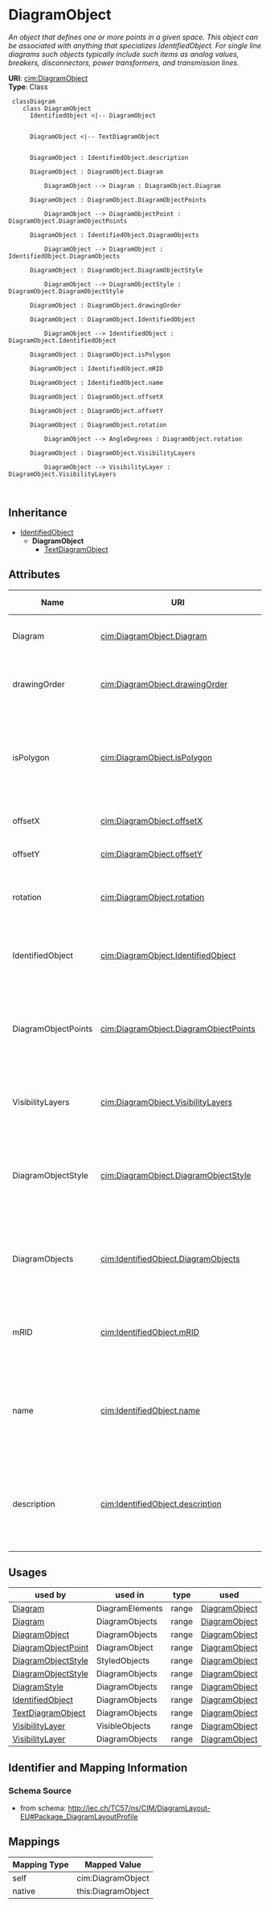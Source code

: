 # DiagramObject


_An object that defines one or more points in a given space. This object can be associated with anything that specializes IdentifiedObject. For single line diagrams such objects typically include such items as analog values, breakers, disconnectors, power transformers, and transmission lines._





**URI**: [cim:DiagramObject](http://iec.ch/TC57/CIM100#DiagramObject)<br />
**Type**: Class




```mermaid
 classDiagram
    class DiagramObject
      IdentifiedObject <|-- DiagramObject
      

      DiagramObject <|-- TextDiagramObject
      
      
      DiagramObject : IdentifiedObject.description
        
      DiagramObject : DiagramObject.Diagram
        
          DiagramObject --> Diagram : DiagramObject.Diagram
        
      DiagramObject : DiagramObject.DiagramObjectPoints
        
          DiagramObject --> DiagramObjectPoint : DiagramObject.DiagramObjectPoints
        
      DiagramObject : IdentifiedObject.DiagramObjects
        
          DiagramObject --> DiagramObject : IdentifiedObject.DiagramObjects
        
      DiagramObject : DiagramObject.DiagramObjectStyle
        
          DiagramObject --> DiagramObjectStyle : DiagramObject.DiagramObjectStyle
        
      DiagramObject : DiagramObject.drawingOrder
        
      DiagramObject : DiagramObject.IdentifiedObject
        
          DiagramObject --> IdentifiedObject : DiagramObject.IdentifiedObject
        
      DiagramObject : DiagramObject.isPolygon
        
      DiagramObject : IdentifiedObject.mRID
        
      DiagramObject : IdentifiedObject.name
        
      DiagramObject : DiagramObject.offsetX
        
      DiagramObject : DiagramObject.offsetY
        
      DiagramObject : DiagramObject.rotation
        
          DiagramObject --> AngleDegrees : DiagramObject.rotation
        
      DiagramObject : DiagramObject.VisibilityLayers
        
          DiagramObject --> VisibilityLayer : DiagramObject.VisibilityLayers
        
      
```





## Inheritance
* [IdentifiedObject](IdentifiedObject.md)
    * **DiagramObject**
        * [TextDiagramObject](TextDiagramObject.md)



## Attributes


| Name | URI | Cardinality and Range | Description | Inheritance |
| ---  | --- | --- | --- | --- |
| Diagram | [cim:DiagramObject.Diagram](http://iec.ch/TC57/CIM100#DiagramObject.Diagram) | 1..1 <br />  [Diagram](Diagram.md)  | A diagram object is part of a diagram | direct |
| drawingOrder | [cim:DiagramObject.drawingOrder](http://iec.ch/TC57/CIM100#DiagramObject.drawingOrder) | 0..1 <br />  integer  | The drawing order of this element | direct |
| isPolygon | [cim:DiagramObject.isPolygon](http://iec.ch/TC57/CIM100#DiagramObject.isPolygon) | 0..1 <br />  boolean  | Defines whether or not the diagram objects points define the boundaries of a ... | direct |
| offsetX | [cim:DiagramObject.offsetX](http://iec.ch/TC57/CIM100#DiagramObject.offsetX) | 0..1 <br />  float  | The offset in the X direction | direct |
| offsetY | [cim:DiagramObject.offsetY](http://iec.ch/TC57/CIM100#DiagramObject.offsetY) | 0..1 <br />  float  | The offset in the Y direction | direct |
| rotation | [cim:DiagramObject.rotation](http://iec.ch/TC57/CIM100#DiagramObject.rotation) | 0..1 <br />  [AngleDegrees](AngleDegrees.md)  | Sets the angle of rotation of the diagram object | direct |
| IdentifiedObject | [cim:DiagramObject.IdentifiedObject](http://iec.ch/TC57/CIM100#DiagramObject.IdentifiedObject) | 0..1 <br />  [IdentifiedObject](IdentifiedObject.md)  | The domain object to which this diagram object is associated | direct |
| DiagramObjectPoints | [cim:DiagramObject.DiagramObjectPoints](http://iec.ch/TC57/CIM100#DiagramObject.DiagramObjectPoints) | 0..* <br />  [DiagramObjectPoint](DiagramObjectPoint.md)  | A diagram object can have 0 or more points to reflect its layout position, ro... | direct |
| VisibilityLayers | [cim:DiagramObject.VisibilityLayers](http://iec.ch/TC57/CIM100#DiagramObject.VisibilityLayers) | 0..* <br />  [VisibilityLayer](VisibilityLayer.md)  | A diagram object can be part of multiple visibility layers | direct |
| DiagramObjectStyle | [cim:DiagramObject.DiagramObjectStyle](http://iec.ch/TC57/CIM100#DiagramObject.DiagramObjectStyle) | 0..1 <br />  [DiagramObjectStyle](DiagramObjectStyle.md)  | A diagram object has a style associated that provides a reference for the sty... | direct |
| DiagramObjects | [cim:IdentifiedObject.DiagramObjects](http://iec.ch/TC57/CIM100#IdentifiedObject.DiagramObjects) | 0..* <br />  [DiagramObject](DiagramObject.md)  | The diagram objects that are associated with the domain object | [IdentifiedObject](IdentifiedObject.md) |
| mRID | [cim:IdentifiedObject.mRID](http://iec.ch/TC57/CIM100#IdentifiedObject.mRID) | 1..1 <br />  string  | Master resource identifier issued by a model authority | [IdentifiedObject](IdentifiedObject.md) |
| name | [cim:IdentifiedObject.name](http://iec.ch/TC57/CIM100#IdentifiedObject.name) | 1..1 <br />  string  | The name is any free human readable and possibly non unique text naming the o... | [IdentifiedObject](IdentifiedObject.md) |
| description | [cim:IdentifiedObject.description](http://iec.ch/TC57/CIM100#IdentifiedObject.description) | 0..1 <br />  string  | The description is a free human readable text describing or naming the object | [IdentifiedObject](IdentifiedObject.md) |





## Usages

| used by | used in | type | used |
| ---  | --- | --- | --- |
| [Diagram](Diagram.md) | DiagramElements | range | [DiagramObject](DiagramObject.md) |
| [Diagram](Diagram.md) | DiagramObjects | range | [DiagramObject](DiagramObject.md) |
| [DiagramObject](DiagramObject.md) | DiagramObjects | range | [DiagramObject](DiagramObject.md) |
| [DiagramObjectPoint](DiagramObjectPoint.md) | DiagramObject | range | [DiagramObject](DiagramObject.md) |
| [DiagramObjectStyle](DiagramObjectStyle.md) | StyledObjects | range | [DiagramObject](DiagramObject.md) |
| [DiagramObjectStyle](DiagramObjectStyle.md) | DiagramObjects | range | [DiagramObject](DiagramObject.md) |
| [DiagramStyle](DiagramStyle.md) | DiagramObjects | range | [DiagramObject](DiagramObject.md) |
| [IdentifiedObject](IdentifiedObject.md) | DiagramObjects | range | [DiagramObject](DiagramObject.md) |
| [TextDiagramObject](TextDiagramObject.md) | DiagramObjects | range | [DiagramObject](DiagramObject.md) |
| [VisibilityLayer](VisibilityLayer.md) | VisibleObjects | range | [DiagramObject](DiagramObject.md) |
| [VisibilityLayer](VisibilityLayer.md) | DiagramObjects | range | [DiagramObject](DiagramObject.md) |






## Identifier and Mapping Information







### Schema Source


* from schema: http://iec.ch/TC57/ns/CIM/DiagramLayout-EU#Package_DiagramLayoutProfile





## Mappings

| Mapping Type | Mapped Value |
| ---  | ---  |
| self | cim:DiagramObject |
| native | this:DiagramObject |




